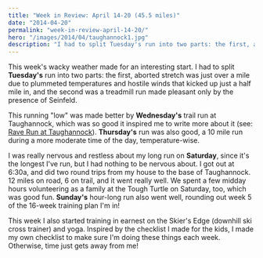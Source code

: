 ```yaml
---
title: "Week in Review: April 14-20 (45.5 miles)"
date: "2014-04-20"
permalink: "week-in-review-april-14-20/"
hero: "/images/2014/04/taughannock1.jpg"
description: "I had to split Tuesday's run into two parts: the first, aborted stretch was just over a mile due to plummeted temperatures and hostile winds that kicked up just a half mile in, and the second was a treadmill run made pleasant only by the presence of Seinfeld."
---
```


This week's wacky weather made for an interesting start. I had to split **Tuesday's** run into two parts: the first, aborted stretch was just over a mile due to plummeted temperatures and hostile winds that kicked up just a half mile in, and the second was a treadmill run made pleasant only by the presence of Seinfeld.

This running "low" was made better by **Wednesday's** trail run at Taughannock, which was so good it inspired me to write more about it (see: [Rave Run at Taughannock](/rave-run-taughannock-post-april-snow-showers/ "Rave Run: Taughannock, Post April (Snow) Showers")). **Thursday's** run was also good, a 10 mile run during a more moderate time of the day, temperature-wise.

I was really nervous and restless about my long run on **Saturday**, since it's the longest I've run, but I had nothing to be nervous about. I got out at 6:30a, and did two round trips from my house to the base of Taughannock. 12 miles on road, 6 on trail, and it went really well. We spent a few midday hours volunteering as a family at the Tough Turtle on Saturday, too, which was good fun. **Sunday's** hour-long run also went well, rounding out week 5 of the 16-week training plan I'm in!

This week I also started training in earnest on the Skier's Edge (downhill ski cross trainer) and yoga. Inspired by the checklist I made for the kids, I made my own checklist to make sure I'm doing these things each week. Otherwise, time just gets away from me!
